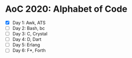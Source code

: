 # AoC 2020: Alphabet of Code

- [x] Day 1: Awk, ATS
- [ ] Day 2: Bash, bc
- [ ] Day 3: C, Crystal
- [ ] Day 4: D, Dart
- [ ] Day 5: Erlang
- [ ] Day 6: F\*, Forth
